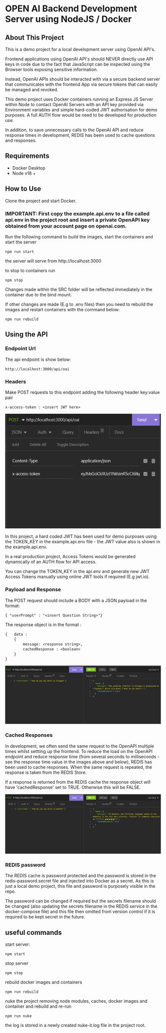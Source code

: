 # OPEN AI Backend Development Server using NodeJS / Docker

## About This Project

This is a demo project for a local development server using OpenAI API's.

Frontend applications using OpenAI API's should NEVER directly use API keys in code due to the fact that JavaScript can be inspected using the Browser tools exposing sensitive information.

Instead, OpenAI APIs should be interacted with via a secure backend server that communicates with the frontend App via secure tokens that can easily be managed and revoked.

This demo project uses Docker containers running an Express JS Server within Node to contact OpenAI Servers with an API key provided via Environment variables and simple hard-coded JWT authorisation for demo purposes. A full AUTH flow would be need to be developed for production use.

In addition, to save unnecessary calls to the OpenAI API and reduce response times in development, REDIS has been used to cache questions and responses.

## Requirements

- Docker Desktop
- Node v18 +

## How to Use

Clone the project and start Docker.

### IMPORTANT: First copy the example.api.env to a file called api.env in the project root and insert a private OpenAPI key obtained from your account page on openai.com.

Run the following command to build the images, start the containers and start the server

```
npm run start
```

the server will serve from http://localhost:3000

to stop to containers run

```
npm stop
```

Changes made within the SRC folder will be reflected immediately in the container due to the bind mount.

If other changes are made (E.g to .env files) then you need to rebuild the images and restart containers with the command below:

```
npm run rebuild
```

## Using the API

### Endpoint Url

The api endpoint is show below:

```
http://localhost:3000/api/oai
```

### Headers

Make POST requests to this endpoint adding the following header key:value pair

```
x-access-token : <insert JWT here>
```

![header config](images/image3.png)

In this project, a hard coded JWT has been used for demo purposes using the TOKEN_KEY in the example.api.env file - the JWT value also is shown in the example.api.env.

In a real production project, Access Tokens would be generated dynamically of an AUTH flow for API access.

You can change the TOKEN_KEY in the api.env and generate new JWT Access Tokens manually using online JWT tools if required (E.g jwt.io).

### Payload and Response

The POST request should include a BODY with a JSON payload in the format:

```
{ "userPrompt" : "<insert Question String>"}
```

The response object is in the format :

```
{   data :
    {
        message: <response string>,
        cachedResponse : <boolean>
    }
}

```

![example1](images/image1.png)

### Cached Responses

In development, we often send the same request to the OpenAPI multiple times whilst settting up the frontend. To reduce the load on the OpenAPI endpoint and reduce response time (from several seconds to milliseconds - see the response time value in the images above and below), REDIS has been used to cache responses. When the same request is repeated, the response is taken from the REDIS Store.

If a response is returned from the REDIS cache the response object will have 'cachedResponse' set to TRUE. Otherwise this will be FALSE.

![example2](images/image2.png)

### REDIS password

The REDIS cache is password protected and the password is stored in the redis-password.secret file and injected into Docker as a secret. As this is just a local demo project, this file and password is purposely visible in the repo.

The password can be changed if required but the secrets filename should be changed (also updating the secrets filename in the REDIS service in the docker-compose file) and this file then omitted from version control if it is required to be kept secret in the future.

## useful commands

start server:

    npm start

stop server

    npm stop

rebuild docker images and containers

    npm run rebuild

nuke the project removing node modules, caches, docker images and container and rebuild and re-run

    npm run nuke

the log is stored in a newly created nuke-it.log file in the project root.
